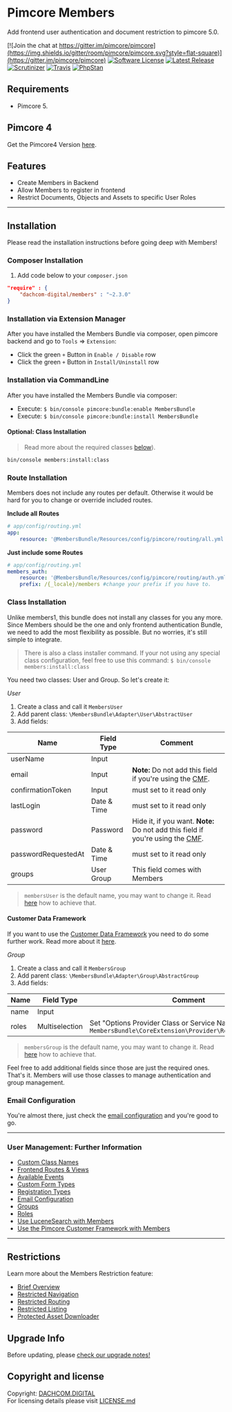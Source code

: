 # Pimcore Members
Add frontend user authentication and document restriction to pimcore 5.0.

[![Join the chat at https://gitter.im/pimcore/pimcore](https://img.shields.io/gitter/room/pimcore/pimcore.svg?style=flat-square)](https://gitter.im/pimcore/pimcore)
[![Software License](https://img.shields.io/badge/license-GPLv3-brightgreen.svg?style=flat-square)](LICENSE.md)
[![Latest Release](https://img.shields.io/packagist/v/dachcom-digital/members.svg?style=flat-square)](https://packagist.org/packages/dachcom-digital/members)
[![Scrutinizer](https://img.shields.io/scrutinizer/g/dachcom-digital/pimcore-members.svg?style=flat-square)](https://www.scrutinizer-ci.com/g/dachcom-digital/pimcore-members/)
[![Travis](https://img.shields.io/travis/com/dachcom-digital/pimcore-members/master.svg?style=flat-square)](https://travis-ci.com/dachcom-digital/pimcore-members)
[![PhpStan](https://img.shields.io/badge/PHPStan-level%202-brightgreen.svg?style=flat-square)](#)

## Requirements
* Pimcore 5.

## Pimcore 4 
Get the Pimcore4 Version [here](https://github.com/dachcom-digital/pimcore-members/tree/pimcore4).

## Features
* Create Members in Backend
* Allow Members to register in frontend
* Restrict Documents, Objects and Assets to specific User Roles

* * *

## Installation
Please read the installation instructions before going deep with Members!

### Composer Installation
1. Add code below to your `composer.json`    

```json
"require" : {
    "dachcom-digital/members" : "~2.3.0"
}
```

### Installation via Extension Manager
After you have installed the Members Bundle via composer, open pimcore backend and go to `Tools` => `Extension`:
- Click the green `+` Button in `Enable / Disable` row
- Click the green `+` Button in `Install/Uninstall` row

### Installation via CommandLine
After you have installed the Members Bundle via composer:
- Execute: `$ bin/console pimcore:bundle:enable MembersBundle`
- Execute: `$ bin/console pimcore:bundle:install MembersBundle`

#### Optional: Class Installation

> Read more about the required classes [below](./README.md#class-installation)).

```bash
bin/console members:install:class
```

### Route Installation
Members does not include any routes per default. Otherwise it would be hard for you to change or override included routes. 

**Include all Routes**
```yaml
# app/config/routing.yml
app:
    resource: '@MembersBundle/Resources/config/pimcore/routing/all.yml'
```

**Just include some Routes**
```yaml
# app/config/routing.yml
members_auth:
    resource: '@MembersBundle/Resources/config/pimcore/routing/auth.yml'
    prefix: /{_locale}/members #change your prefix if you have to.
```

### Class Installation
Unlike members1, this bundle does not install any classes for you any more.
Since Members should be the one and only frontend authentication Bundle, we need to add the most flexibility as possible.
But no worries, it's still simple to integrate.

> There is also a class installer command. If your not using any special class configuration, feel free to use this command: `$ bin/console members:install:class`

You need two classes: User and Group. So let's create it:

*User*  
1. Create a class and call it `MembersUser`
2. Add parent class: `\MembersBundle\Adapter\User\AbstractUser`
3. Add fields:

| Name | Field Type | Comment |
|---------------------|-------------|-------------------------------|
| userName | Input |  |
| email | Input |  **Note:** Do not add this field if you're using the [CMF](docs/20_CustomClassName.md). |
| confirmationToken | Input | must set to it read only |
| lastLogin | Date & Time | must set to it read only |
| password | Password | Hide it, if you want. **Note:** Do not add this field if you're using the [CMF](docs/20_CustomClassName.md). |
| passwordRequestedAt | Date & Time | must set to it read only |
| groups | User Group | This field comes with Members |

> `membersUser` is the default name, you may want to change it. Read [here](docs/20_CustomClassName.md) how to achieve that.

#### Customer Data Framework
If you want to use the [Customer Data Framework](https://github.com/pimcore/customer-data-framework) you need to do some further work. Read more about it [here](docs/300_CustomerDataFw.md).

*Group*  
1. Create a class and call it `MembersGroup`
2. Add parent class: `\MembersBundle\Adapter\Group\AbstractGroup`
3. Add fields:

| Name | Field Type | Comment |
|---------------------|-------------|-------------------------------|
| name | Input |  |
| roles | Multiselection | Set "Options Provider Class or Service Name" to `MembersBundle\CoreExtension\Provider\RoleOptionsProvider` |

> `membersGroup` is the default name, you may want to change it. Read [here](docs/20_CustomClassName.md) how to achieve that.

Feel free to add additional fields since those are just the required ones. That's it. Members will use those classes to manage authentication and group management.

### Email Configuration
You're almost there, just check the [email configuration](docs/70_EmailConfiguration.md) and you're good to go.

* * *

### User Management: Further Information
- [Custom Class Names](docs/20_CustomClassName.md)
- [Frontend Routes & Views](docs/30_FrontendRoutes.md)
- [Available Events](docs/40_Events.md)
- [Custom Form Types](docs/50_CustomFormTypes.md)
- [Registration Types](docs/60_RegistrationTypes.md)
- [Email Configuration](docs/70_EmailConfiguration.md)
- [Groups](docs/80_Groups.md)
- [Roles](docs/90_Roles.md)
- [Use LuceneSearch with Members](docs/100_LuceneSearch.md)
- [Use the Pimcore Customer Framework with Members](docs/300_CustomerDataFw.md)

* * *

## Restrictions
Learn more about the Members Restriction feature:

- [Brief Overview](docs/200_Restrictions.md)
- [Restricted Navigation](docs/210_RestrictedNavigation.md)
- [Restricted Routing](docs/220_RestrictedRouting.md)
- [Restricted Listing](docs/230_RestrictListing.md)
- [Protected Asset Downloader](docs/240_AssetProtection.md)

## Upgrade Info
Before updating, please [check our upgrade notes!](UPGRADE.md)

## Copyright and license
Copyright: [DACHCOM.DIGITAL](http://dachcom-digital.ch)  
For licensing details please visit [LICENSE.md](LICENSE.md)  
